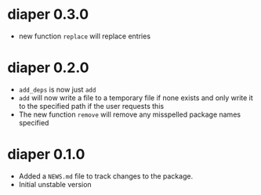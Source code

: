 # diaper 0.3.0

* new function `replace` will replace entries

# diaper 0.2.0

* `add_deps` is now just `add`
* `add` will now write a file to a temporary file if none exists and only write
  it to the specified path if the user requests this
* The new function `remove` will remove any misspelled package names specified

# diaper 0.1.0

* Added a `NEWS.md` file to track changes to the package.
* Initial unstable version


